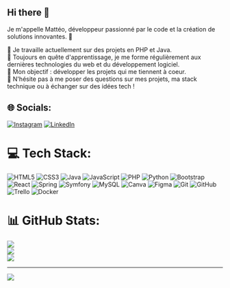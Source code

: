 ## Hi there 👋
Je m'appelle Mattéo, développeur passionné par le code et la création de solutions innovantes. 🚀

🔭 Je travaille actuellement sur des projets en PHP et Java.    
🌱 Toujours en quête d'apprentissage, je me forme régulièrement aux dernières technologies du web et du développement logiciel.     
🎯 Mon objectif : développer les projets qui me tiennent à coeur.     
💬 N'hésite pas à me poser des questions sur mes projets, ma stack technique ou à échanger sur des idées tech !     

## 🌐 Socials:
[![Instagram](https://img.shields.io/badge/Instagram-%23E4405F.svg?logo=Instagram&logoColor=white)](https://instagram.com/mugghugg) [![LinkedIn](https://img.shields.io/badge/LinkedIn-%230077B5.svg?logo=linkedin&logoColor=white)](https://www.linkedin.com/in/matt%C3%A9o-lemee-99a2542a0/) 

# 💻 Tech Stack:
![HTML5](https://img.shields.io/badge/html5-%23E34F26.svg?style=for-the-badge&logo=html5&logoColor=white) ![CSS3](https://img.shields.io/badge/css3-%231572B6.svg?style=for-the-badge&logo=css3&logoColor=white) ![Java](https://img.shields.io/badge/java-%23ED8B00.svg?style=for-the-badge&logo=openjdk&logoColor=white) ![JavaScript](https://img.shields.io/badge/javascript-%23323330.svg?style=for-the-badge&logo=javascript&logoColor=%23F7DF1E) ![PHP](https://img.shields.io/badge/php-%23777BB4.svg?style=for-the-badge&logo=php&logoColor=white) ![Python](https://img.shields.io/badge/python-3670A0?style=for-the-badge&logo=python&logoColor=ffdd54) ![Bootstrap](https://img.shields.io/badge/bootstrap-%238511FA.svg?style=for-the-badge&logo=bootstrap&logoColor=white) ![React](https://img.shields.io/badge/react-%2320232a.svg?style=for-the-badge&logo=react&logoColor=%2361DAFB) ![Spring](https://img.shields.io/badge/spring-%236DB33F.svg?style=for-the-badge&logo=spring&logoColor=white) ![Symfony](https://img.shields.io/badge/symfony-%23000000.svg?style=for-the-badge&logo=symfony&logoColor=white) ![MySQL](https://img.shields.io/badge/mysql-4479A1.svg?style=for-the-badge&logo=mysql&logoColor=white) ![Canva](https://img.shields.io/badge/Canva-%2300C4CC.svg?style=for-the-badge&logo=Canva&logoColor=white) ![Figma](https://img.shields.io/badge/figma-%23F24E1E.svg?style=for-the-badge&logo=figma&logoColor=white) ![Git](https://img.shields.io/badge/git-%23F05033.svg?style=for-the-badge&logo=git&logoColor=white) ![GitHub](https://img.shields.io/badge/github-%23121011.svg?style=for-the-badge&logo=github&logoColor=white) ![Trello](https://img.shields.io/badge/Trello-%23026AA7.svg?style=for-the-badge&logo=Trello&logoColor=white) ![Docker](https://img.shields.io/badge/docker-%231572B6.svg?style=for-the-badge&logo=docker&logoColor=white)
# 📊 GitHub Stats:
![](https://github-readme-stats.vercel.app/api?username=L-Matteo&theme=dark&hide_border=false&include_all_commits=true&count_private=true)<br/>
![](https://github-readme-streak-stats.herokuapp.com/?user=L-Matteo&theme=dark&hide_border=false)<br/>
![](https://github-readme-stats.vercel.app/api/top-langs/?username=L-Matteo&theme=dark&hide_border=false&include_all_commits=true&count_private=true&layout=compact)

---
[![](https://visitcount.itsvg.in/api?id=L-Matteo&icon=0&color=0)](https://visitcount.itsvg.in)

<!-- Proudly created with GPRM ( https://gprm.itsvg.in ) -->

<!--
**L-Matteo/L-Matteo** is a ✨ _special_ ✨ repository because its `README.md` (this file) appears on your GitHub profile.

Here are some ideas to get you started:

- 🔭 I’m currently working on ...
- 🌱 I’m currently learning ...
- 👯 I’m looking to collaborate on ...
- 🤔 I’m looking for help with ...
- 💬 Ask me about ...
- 📫 How to reach me: ...
- 😄 Pronouns: ...
- ⚡ Fun fact: ...
-->
